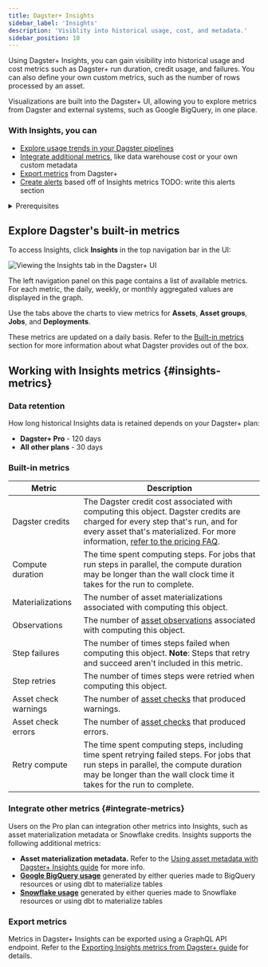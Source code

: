 ```yaml
---
title: Dagster+ Insights
sidebar_label: 'Insights'
description: 'Visiblity into historical usage, cost, and metadata.'
sidebar_position: 10
---
```


Using Dagster+ Insights, you can gain visibility into historical usage and cost metrics such as Dagster+ run duration, credit usage, and failures. You can also define your own custom metrics, such as the number of rows processed by an asset.

Visualizations are built into the Dagster+ UI, allowing you to explore metrics from Dagster and external systems, such as Google BigQuery, in one place.

### With Insights, you can

- [Explore usage trends in your Dagster pipelines](#explore-dagsters-built-in-metrics)
- [Integrate additional metrics](#integrate-metrics), like data warehouse cost or your own custom metadata
- [Export metrics](#export-metrics) from Dagster+
- [Create alerts](/dagster-plus/features/alerts) based off of Insights metrics TODO: write this alerts section

<details>
  <summary>Prerequisites</summary>

To use Insights, you'll need a Dagster+ account.

</details>

## Explore Dagster's built-in metrics

To access Insights, click **Insights** in the top navigation bar in the UI:

![Viewing the Insights tab in the Dagster+ UI](/images/dagster-plus/insights/insights-tab.png)

The left navigation panel on this page contains a list of available metrics. For each metric, the daily, weekly, or monthly aggregated values are displayed in the graph.

Use the tabs above the charts to view metrics for **Assets**, **Asset groups**, **Jobs**, and **Deployments**.

These metrics are updated on a daily basis. Refer to the [Built-in metrics](#built-in-metrics) section for more information about what Dagster provides out of the box.

## Working with Insights metrics \{#insights-metrics}

### Data retention

How long historical Insights data is retained depends on your Dagster+ plan:

- **Dagster+ Pro** - 120 days
- **All other plans** - 30 days

### Built-in metrics

| Metric               | Description                                                                                                                                                                                                                                      |
| -------------------- | ------------------------------------------------------------------------------------------------------------------------------------------------------------------------------------------------------------------------------------------------ |
| Dagster credits      | The Dagster credit cost associated with computing this object. Dagster credits are charged for every step that's run, and for every asset that's materialized. For more information, [refer to the pricing FAQ](https://dagster.io/pricing#faq). |
| Compute duration     | The time spent computing steps. For jobs that run steps in parallel, the compute duration may be longer than the wall clock time it takes for the run to complete.                                                                               |
| Materializations     | The number of asset materializations associated with computing this object.                                                                                                                                                                      |
| Observations         | The number of [asset observations](/todo) associated with computing this object.                                                                                                                                                                 |
| Step failures        | The number of times steps failed when computing this object. **Note**: Steps that retry and succeed aren't included in this metric.                                                                                                              |
| Step retries         | The number of times steps were retried when computing this object.                                                                                                                                                                               |
| Asset check warnings | The number of [asset checks](/todo) that produced warnings.                                                                                                                                                                                      |
| Asset check errors   | The number of [asset checks](/todo) that produced errors.                                                                                                                                                                                        |
| Retry compute        | The time spent computing steps, including time spent retrying failed steps. For jobs that run steps in parallel, the compute duration may be longer than the wall clock time it takes for the run to complete.                                   |

### Integrate other metrics \{#integrate-metrics}

Users on the Pro plan can integration other metrics into Insights, such as asset materialization metadata or Snowflake credits. Insights supports the following additional metrics:

- **Asset materialization metadata.** Refer to the [Using asset metadata with Dagster+ Insights guide](/dagster-plus/features/insights/asset-metadata) for more info.
- [**Google BigQuery usage**](/dagster-plus/features/insights/google-bigquery) generated by either queries made to BigQuery resources or using dbt to materialize tables
- [**Snowflake usage**](/dagster-plus/features/insights/snowflake) generated by either queries made to Snowflake resources or using dbt to materialize tables

### Export metrics

Metrics in Dagster+ Insights can be exported using a GraphQL API endpoint. Refer to the [Exporting Insights metrics from Dagster+ guide](/dagster-plus/features/insights/export-metrics) for details.

